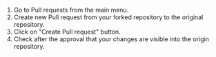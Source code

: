 1. Go to Pull requests from the main menu.
2. Create new Pull request from your forked repository to the original repository.
3. Click on "Create Pull request" button.
4. Check after the approval that your changes are visible into the origin repository.
